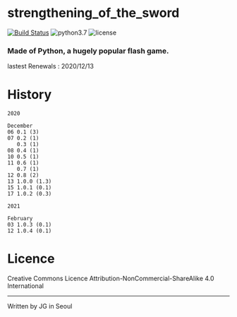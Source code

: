# strengthening_of_the_sword

[![Build Status](https://travis-ci.com/Developer-JG/strengthening_of_the_sword.svg?branch=master)](https://travis-ci.com/Developer-JG/strengthening_of_the_sword)
![python3.7](https://img.shields.io/badge/python-3.7.2-brightgreen)
![license](https://img.shields.io/badge/license-CC--BY--NC--SA-orange)

### Made of Python, a hugely popular flash game.

lastest Renewals : 2020/12/13

# History

```
2020

December
06 0.1 (3)
07 0.2 (1)
   0.3 (1)
08 0.4 (1)
10 0.5 (1)
11 0.6 (1)
   0.7 (1)
12 0.8 (2)
13 1.0.0 (1.3)
15 1.0.1 (0.1)
17 1.0.2 (0.3)

2021

February
03 1.0.3 (0.1)
12 1.0.4 (0.1)
```

# Licence

 Creative Commons Licence Attribution-NonCommercial-ShareAlike 4.0 International
 
---
 
 Written by JG in Seoul
